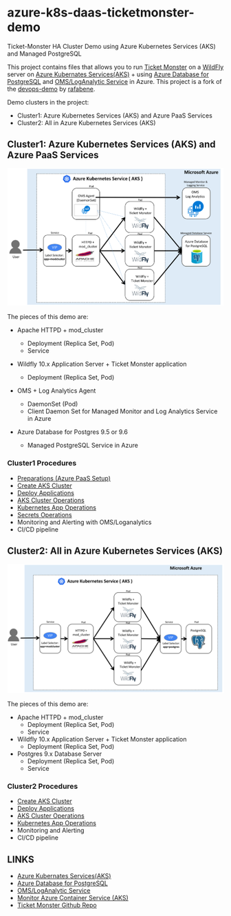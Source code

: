# azure-k8s-daas-ticketmonster-demo
Ticket-Monster HA Cluster Demo using Azure Kubernetes Services (AKS) and Managed PostgreSQL

This project contains files that allows you to run [Ticket Monster](https://developers.redhat.com/ticket-monster/) on a [WildFly](http://www.wildfly.org/) server on [Azure Kubernates Services(AKS)](https://docs.microsoft.com/en-us/azure/aks/) + using [Azure Database for PostgreSQL](https://docs.microsoft.com/en-us/azure/postgresql/) and [OMS/LogAnalytic Service](https://docs.microsoft.com/en-us/azure/log-analytics/log-analytics-containers) in Azure. This project is a fork of the [devops-demo](https://github.com/rafabene/devops-demo) by [rafabene](https://github.com/rafabene).

Demo clusters in the project: 
- Cluster1: Azure Kubernetes Services (AKS) and Azure PaaS Services
- Cluster2: All in Azure Kubernetes Services (AKS)

## Cluster1: Azure Kubernetes Services (AKS) and Azure PaaS Services

![](images/azure-k8s-cluster1-arch.png)

The pieces of this demo are:

- Apache HTTPD + mod_cluster
    - Deployment (Replica Set, Pod)
    - Service
- Wildfly 10.x Application Server + Ticket Monster application
    - Deployment (Replica Set, Pod)
- OMS + Log Analytics Agent
    - DaemonSet (Pod)
    - Client Daemon Set for Managed Monitor and Log Analytics Service in Azure

- Azure Database for Postgres 9.5 or 9.6
    - Managed PostgreSQL Service in Azure

### Cluster1 Procedures
- [Preparations (Azure PaaS Setup)](docs/preparations-cluster1.md)
- [Create AKS Cluster](docs/create-aks-cluster.md)
- [Deploy Applications](docs/deploy-cluster1-apps.md)
- [AKS Cluster Operations](docs/aks-operations.md)
- [Kubernetes App Operations](docs/k8s-operations.md)
- [Secrets Operations](docs/secret-operations.md)
- Monitoring and Alerting with OMS/Loganalytics
- CI/CD pipeline

## Cluster2: All in Azure Kubernetes Services (AKS)

![](images/azure-k8s-cluster2-arch.png)

The pieces of this demo are:

- Apache HTTPD + mod_cluster
    - Deployment (Replica Set, Pod)
    - Service
- Wildfly 10.x Application Server + Ticket Monster application
    - Deployment (Replica Set, Pod)
- Postgres 9.x Database Server
    - Deployment (Replica Set, Pod)
    - Service

### Cluster2 Procedures
- [Create AKS Cluster](docs/create-aks-cluster.md)
- [Deploy Applications](docs/deploy-cluster2-apps.md)
- [AKS Cluster Operations](docs/aks-operations.md)
- [Kubernetes App Operations](docs/k8s-operations.md)
- Monitoring and Alerting
- CI/CD pipeline

## LINKS
- [Azure Kubernates Services(AKS)](https://docs.microsoft.com/en-us/azure/aks/)
- [Azure Database for PostgreSQL](https://docs.microsoft.com/en-us/azure/postgresql/)
- [OMS/LogAnalytic Service](https://docs.microsoft.com/en-us/azure/log-analytics/log-analytics-containers)
- [Monitor Azure Container Service (AKS)](https://docs.microsoft.com/en-us/azure/aks/tutorial-kubernetes-monitor)
- [Ticket Monster Github Repo](https://github.com/jboss-developer/ticket-monster)
